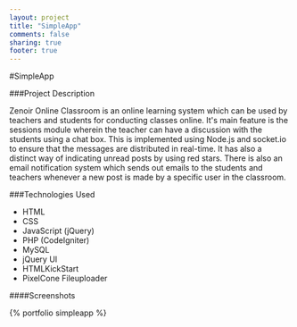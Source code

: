 ```yaml
---
layout: project
title: "SimpleApp"
comments: false
sharing: true
footer: true
---
```


#SimpleApp

###Project Description

Zenoir Online Classroom is an online learning system which can be used by teachers and students for conducting classes online. It's main feature is the sessions module wherein the teacher can have a discussion with the students using a chat box. This is implemented using Node.js and socket.io to ensure that the messages are distributed in real-time. It has also a distinct way of indicating unread posts by using red stars. There is also an email notification system which sends out emails to the students and teachers whenever a new post is made by a specific user in the classroom.


###Technologies Used

- HTML
- CSS
- JavaScript (jQuery)
- PHP (CodeIgniter)
- MySQL
- jQuery UI
- HTMLKickStart 
- PixelCone Fileuploader

####Screenshots

{% portfolio simpleapp %}